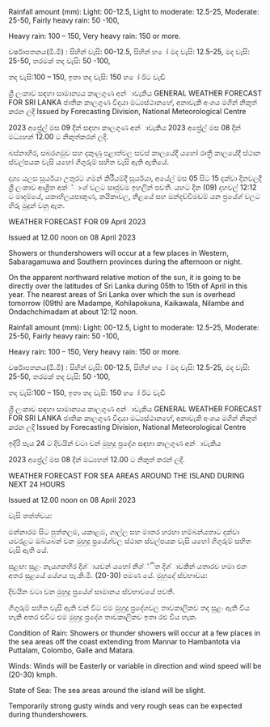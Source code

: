 Rainfall amount (mm): Light: 00-12.5, Light to moderate: 12.5-25, Moderate: 25-50, Fairly heavy rain: 50 -100,

Heavy rain: 100 – 150, Very heavy rain: 150 or more.

වර්ෂාපතනය(මි.මී) : සිහින් වැසි: 00-12.5, සිහින් හ ෝ මද වැසි: 12.5-25, මද වැසි: 25-50, තරමක් තද වැසි: 50 -100,

තද වැසි:100 – 150, ඉතා තද වැසි: 150 හ ෝ ඊට වැඩි

ශ්‍රී ලංකාව සඳහා සාමාන්‍යය කාලගුණ අන්‍ාවැකිය GENERAL WEATHER FORECAST FOR SRI LANKA ජාතික කාලගුණ විදයා මධ්‍යස්ථානහේ, අනාවැකි අංශය මගින් නිකුත් කරන ලදි Issued by Forecasting Division, National Meteorological Centre

2023 අප්‍රේල් මස 09 දින්‍ සඳහා කාලගුණ අන්‍ාවැකිය 2023 අප්‍රේල් මස 08 දින්‍ මධ්‍යහන්‍ 12.00 ට නිකුත්කරන්‍ ලදි.

බස්නාහිර, සබරගමුව සහ දකුණු පළාත්වල සවස් කාලයේදී යහෝ රාත්‍රී කාලයේදී ස්ථාන ස්වල්පයක වැසි යහෝ ගිගුරුම් සහිත වැසි ඇති ඇතියේ.

දෘශ්‍ය යලස සූර්යයා උතුරට ගමන් කිරීයම්දී සූර්යයා, අයේල් මස 05 සිට 15 දක්වා දිනවලදී ශ්‍රී ලංකාව ආශ්‍රිත අක්්ාංශ්‍ වලට සෘජුවම ඉහලින් පවතී. යහට දින (09) දහවල් 12:12 ට මාදම්යේ, යකාහිලයපාකුණ, කයිකාවල, නිළයේ සහ ඔන්දච්චිමඩම් යන ප්‍රයේශ්‍ වලට හිරු මුදුන් වනු ඇත.

WEATHER FORECAST FOR 09 April 2023

Issued at 12.00 noon on 08 April 2023

Showers or thundershowers will occur at a few places in Western, Sabaragamuwa and Southern provinces during the afternoon or night.

On the apparent northward relative motion of the sun, it is going to be directly over the latitudes of Sri Lanka during 05th to 15th of April in this year. The nearest areas of Sri Lanka over which the sun is overhead tomorrow (09th) are Madampe, Kohilapokuna, Kaikawala, Nilambe and Ondachchimadam at about 12:12 noon.

Rainfall amount (mm): Light: 00-12.5, Light to moderate: 12.5-25, Moderate: 25-50, Fairly heavy rain: 50 -100,

Heavy rain: 100 – 150, Very heavy rain: 150 or more.

වර්ෂාපතනය(මි.මී) : සිහින් වැසි: 00-12.5, සිහින් හ ෝ මද වැසි: 12.5-25, මද වැසි: 25-50, තරමක් තද වැසි: 50 -100,

තද වැසි:100 – 150, ඉතා තද වැසි: 150 හ ෝ ඊට වැඩි

ශ්‍රී ලංකාව සඳහා සාමාන්‍යය කාලගුණ අන්‍ාවැකිය GENERAL WEATHER FORECAST FOR SRI LANKA ජාතික කාලගුණ විදයා මධ්‍යස්ථානහේ, අනාවැකි අංශය මගින් නිකුත් කරන ලදි Issued by Forecasting Division, National Meteorological Centre

ඉදිරි පැය 24 ට දිවයින්‍ වටා වන්‍ මුහුදු ප්‍රදේශ සඳහා කාලගුණ අන්‍ාවැකිය

2023 අප්‍රේල් මස 08 දින්‍ මධ්‍යහන්‍ 12.00 ට නිකුත් කරන්‍ ලදි.

WEATHER FORECAST FOR SEA AREAS AROUND THE ISLAND DURING NEXT 24 HOURS

Issued at 12.00 noon on 08 April 2023

වැසි තත්ත්වය:

මන්නාරම සිට පුත්තලම, යකාළඹ, ගාල්ල සහ මාතර හරහා හම්බන්යතාට දක්වා යවරළට ඔබ්යබන් වන මුහුදු ප්‍රයේශ්‍වල ස්ථාන ස්වල්පයක වැසි යහෝ ගිගුරුම් සහිත වැසි ඇති යේ.

සුළඟ: සුළං නැයගනහිර දිශ්‍ායවන් යහෝ නිශ්‍්ිත දිශ්‍ාවකින් යතාරව හමා එන අතර සුළයේ යේගය පැ.කි.මී. (20-30) පමණ යේ. මුහුදේ ස්වභාවය:

දිවයින වටා වන මුහුදු ප්‍රයේශ්‍ සාමානය ස්වභාවයේ පවතී.

ගිගුරුම් සහිත වැසි ඇති වන්‍ විට එම මුහුදු ප්‍රදේශවල තාවකාලිකව තද සුළං ඇති විය හැකි අතර එවිට එම මුහුදු ප්‍රදේශ තාවකාලිකව ඉතා රළු විය හැක.

Condition of Rain: Showers or thunder showers will occur at a few places in the sea areas off the coast extending from Mannar to Hambantota via Puttalam, Colombo, Galle and Matara.

Winds: Winds will be Easterly or variable in direction and wind speed will be (20-30) kmph.

State of Sea: The sea areas around the island will be slight.

Temporarily strong gusty winds and very rough seas can be expected during thundershowers.